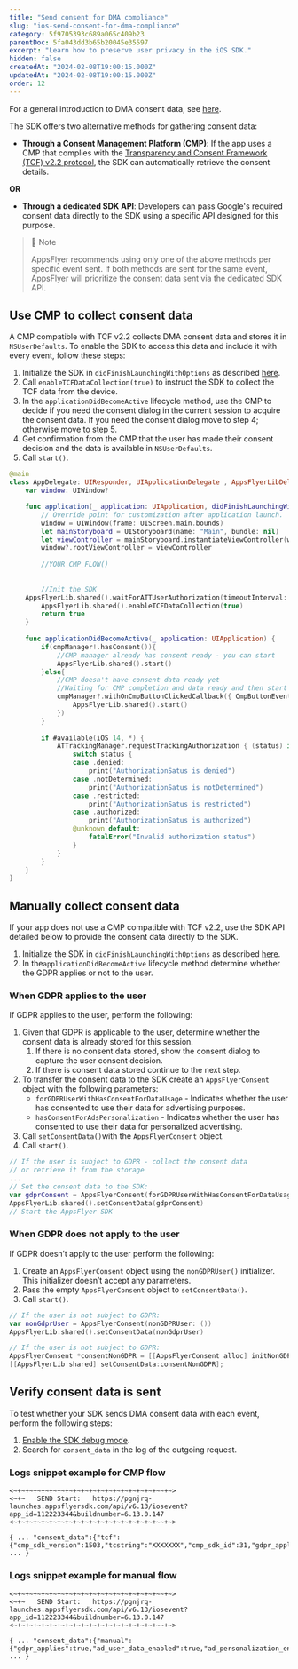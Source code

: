 ```yaml
---
title: "Send consent for DMA compliance"
slug: "ios-send-consent-for-dma-compliance"
category: 5f9705393c689a065c409b23
parentDoc: 5fa043dd3b65b20045e35597
excerpt: "Learn how to preserve user privacy in the iOS SDK."
hidden: false
createdAt: "2024-02-08T19:00:15.000Z"
updatedAt: "2024-02-08T19:00:15.000Z"
order: 12
---
```


For a general introduction to DMA consent data, see [here](https://dev.appsflyer.com/hc/docs/send-consent-for-dma-compliance).

The SDK offers two alternative methods for gathering consent data:

- **Through a Consent Management Platform (CMP)**: If the app uses a CMP that complies with the [Transparency and Consent Framework (TCF) v2.2 protocol](https://iabeurope.eu/tcf-supporting-resources/), the SDK can automatically retrieve the consent details.  

**OR**

- **Through a dedicated SDK API**: Developers can pass Google's required consent data directly to the SDK using a specific API designed for this purpose.

> 📘 Note
> 
> AppsFlyer recommends using only one of the above methods per specific event sent. If both methods are sent for the same event, AppsFlyer will prioritize the consent data sent via the dedicated SDK API.

## Use CMP to collect consent data

A CMP compatible with TCF v2.2 collects DMA consent data and stores it in `NSUserDefaults`. To enable the SDK to access this data and include it with every event, follow these steps:

1. Initialize the SDK in `didFinishLaunchingWithOptions` as described [here](https://dev.appsflyer.com/hc/docs/integrate-ios-sdk#initializing-the-ios-sdk).
2. Call `enableTCFDataCollection(true)`  to instruct the SDK to collect the TCF data from the device.
3. In the `applicationDidBecomeActive` lifecycle method, use the CMP to decide if you need the consent dialog in the current session to acquire the consent data.  If you need the consent dialog move to step 4; otherwise move to step 5.
4. Get confirmation from the CMP that the user has made their consent decision and the data is available in `NSUserDefaults`.
5. Call `start()`.

```swift
@main
class AppDelegate: UIResponder, UIApplicationDelegate , AppsFlyerLibDelegate {
    var window: UIWindow?

    func application(_ application: UIApplication, didFinishLaunchingWithOptions launchOptions: [UIApplication.LaunchOptionsKey: Any]?) -> Bool {
        // Override point for customization after application launch.
        window = UIWindow(frame: UIScreen.main.bounds)
        let mainStoryboard = UIStoryboard(name: "Main", bundle: nil)
        let viewController = mainStoryboard.instantiateViewController(withIdentifier: "RootViewController") // set this to your ViewController
        window?.rootViewController = viewController
        
        //YOUR_CMP_FLOW()
        
        
        //Init the SDK
	AppsFlyerLib.shared().waitForATTUserAuthorization(timeoutInterval: 60)
        AppsFlyerLib.shared().enableTCFDataCollection(true)
        return true
    }
		
    func applicationDidBecomeActive(_ application: UIApplication) {
        if(cmpManager!.hasConsent()){
            //CMP manager already has consent ready - you can start
            AppsFlyerLib.shared().start()
        }else{
            //CMP doesn't have consent data ready yet
            //Waiting for CMP completion and data ready and then start
            cmpManager?.withOnCmpButtonClickedCallback({ CmpButtonEvent in
                AppsFlyerLib.shared().start()
            })
        }
        
        if #available(iOS 14, *) {
            ATTrackingManager.requestTrackingAuthorization { (status) in
                switch status {
                case .denied:
                    print("AuthorizationSatus is denied")
                case .notDetermined:
                    print("AuthorizationSatus is notDetermined")
                case .restricted:
                    print("AuthorizationSatus is restricted")
                case .authorized:
                    print("AuthorizationSatus is authorized")
                @unknown default:
                    fatalError("Invalid authorization status")
                }
            }
        }
    }
}
```

## Manually collect consent data

If your app does not use a CMP compatible with TCF v2.2, use the SDK API detailed below to provide the consent data directly to the SDK.

1. Initialize the SDK in `didFinishLaunchingWithOptions` as described [here](https://dev.appsflyer.com/hc/docs/integrate-ios-sdk#initializing-the-ios-sdk).
2. In the`applicationDidBecomeActive` lifecycle method determine whether the GDPR applies or not to the user. 

### When GDPR applies to the user

If GDPR applies to the user, perform the following: 

1. Given that GDPR is applicable to the user, determine whether the consent data is already stored for this session.
   1. If there is no consent data stored, show the consent dialog to capture the user consent decision. 
   2. If there is consent data stored continue to the next step.
2. To transfer the consent data to the SDK create an `AppsFlyerConsent` object with the following parameters:
   - `forGDPRUserWithHasConsentForDataUsage` - Indicates whether the user has consented to use their data for advertising purposes.
   - `hasConsentForAdsPersonalization` - Indicates whether the user has consented to use their data for personalized advertising.
3. Call `setConsentData()`with the `AppsFlyerConsent` object. 
4. Call `start()`.  

```swift
// If the user is subject to GDPR - collect the consent data
// or retrieve it from the storage
...
// Set the consent data to the SDK:
var gdprConsent = AppsFlyerConsent(forGDPRUserWithHasConsentForDataUsage: << true / false >>, hasConsentForAdsPersonalization: << true / false >>) 
AppsFlyerLib.shared().setConsentData(gdprConsent)
// Start the AppsFlyer SDK
```

### When GDPR does not apply to the user

If GDPR doesn’t apply to the user perform the following:

1. Create an `AppsFlyerConsent` object using the `nonGDPRUser()` initializer. This initializer doesn’t accept any parameters.
2. Pass the empty `AppsFlyerConsent` object to `setConsentData()`. 
3. Call `start()`. 

```swift
// If the user is not subject to GDPR:
var nonGdprUser = AppsFlyerConsent(nonGDPRUser: ()) 
AppsFlyerLib.shared().setConsentData(nonGdprUser)
```
```objectivec
// If the user is not subject to GDPR:
AppsFlyerConsent *consentNonGDPR = [[AppsFlyerConsent alloc] initNonGDPRUser];
[[AppsFlyerLib shared] setConsentData:consentNonGDPR];
```

## Verify consent data is sent

To test whether your SDK sends DMA consent data with each event, perform the following steps:

1. [Enable the SDK debug mode](https://dev.appsflyer.com/hc/docs/integrate-ios-sdk#enabling-debug-mode).
2. Search for `consent_data` in the log of the outgoing request.

### Logs snippet example for CMP flow

```
<~+~+~+~+~+~+~+~+~+~+~+~+~+~+~+~+~+~+~~+~>
<~+~   SEND Start:   https://pgnjrq-launches.appsflyersdk.com/api/v6.13/iosevent?app_id=112223344&buildnumber=6.13.0.147
<~+~+~+~+~+~+~+~+~+~+~+~+~+~+~+~+~+~+~~+~>

{ ... "consent_data":{"tcf":{"cmp_sdk_version":1503,"tcstring":"XXXXXXX","cmp_sdk_id":31,"gdpr_applies":1,"policy_version":4}} ... }
```

### Logs snippet example for manual flow

```
<~+~+~+~+~+~+~+~+~+~+~+~+~+~+~+~+~+~+~~+~>
<~+~   SEND Start:   https://pgnjrq-launches.appsflyersdk.com/api/v6.13/iosevent?app_id=112223344&buildnumber=6.13.0.147
<~+~+~+~+~+~+~+~+~+~+~+~+~+~+~+~+~+~+~~+~>

{ ... "consent_data":{"manual":{"gdpr_applies":true,"ad_user_data_enabled":true,"ad_personalization_enabled":true}} ... }
```
